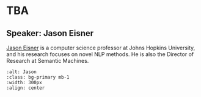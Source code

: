 # TBA


## Speaker: Jason Eisner

[Jason Eisner](https://www.cs.jhu.edu/~jason/) is a computer science professor at Johns Hopkins University, and his research focuses on novel NLP methods. He is also the Director of Research at Semantic Machines.

```{image} ../img/jason.jpeg
:alt: Jason
:class: bg-primary mb-1
:width: 300px
:align: center
```